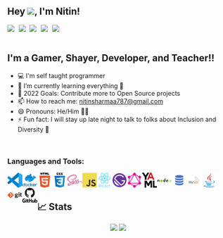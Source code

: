 ## Hey <img src="https://github.com/TheDudeThatCode/TheDudeThatCode/blob/master/Assets/Hi.gif" width="29">, I'm Nitin!
<a href="https://twitter.com/intent/user?screen_name=nitinn787">
  <img align="left" width="26px" src="https://logodownload.org/wp-content/uploads/2014/09/twitter-logo-6.png" />
</a>
<a href="https://linkedin.com/in/nitin787">
  <img align="left" width="24px" src="https://cdn-icons-png.flaticon.com/512/174/174857.png"  />
</a>
<a href="mailto:nitinsharmaa787@gmail.com">
  <img align="left" width="26px" src="https://cdn-icons-png.flaticon.com/512/281/281769.png" />
</a>
<a href="https://instagram.com/_nitin787/">
  <img align="left" width="26px" src="https://upload.wikimedia.org/wikipedia/commons/thumb/a/a5/Instagram_icon.png/1024px-Instagram_icon.png" />
</a>

<a href="https://www.youtube.com/c/MrBioNik">
  <img align="left" width="26px" src="https://i.pinimg.com/originals/46/02/cb/4602cbc18967da9c1eba7452905cd99b.png" />
</a>

<br/>
<br/>

## I'm a Gamer, Shayer, Developer, and Teacher!!

<!-- - 🔭 I’m currently working -->
<!-- - 👯I’m looking to collaborate with other developers . -->
- 💻 I'm self taught programmer
- 🌱 I’m currently learning everything 🤣
- 🥅 2022 Goals: Contribute more to Open Source projects
- 📫 How to reach me: [nitinsharmaa787@gmail.com](nitinsharmaa787@gmail.com)
- 😄 Pronouns: He/Him 💁‍♂️
- ⚡ Fun fact: I will stay up late night to talk to folks about Inclusion and Diversity :owl:

<br />

### Languages and Tools:

<img align="left" alt="Visual Studio Code" width="34px" src="https://raw.githubusercontent.com/github/explore/80688e429a7d4ef2fca1e82350fe8e3517d3494d/topics/visual-studio-code/visual-studio-code.png" />
<img align="left" alt="Docker" width="34px" src="https://raw.githubusercontent.com/github/explore/80688e429a7d4ef2fca1e82350fe8e3517d3494d/topics/docker/docker.png" />
<img align="left" alt="HTML5" width="34px" src="https://raw.githubusercontent.com/github/explore/80688e429a7d4ef2fca1e82350fe8e3517d3494d/topics/html/html.png" />
<img align="left" alt="CSS3" width="34px" src="https://raw.githubusercontent.com/devicons/devicon/master/icons/css3/css3-original-wordmark.svg" />
<img align="left" alt="Sass" width="34px" src="https://raw.githubusercontent.com/github/explore/80688e429a7d4ef2fca1e82350fe8e3517d3494d/topics/sass/sass.png" />
<img align="left" alt="JavaScript" width="34px" src="https://raw.githubusercontent.com/devicons/devicon/master/icons/javascript/javascript-original.svg" />
<img align="left" alt="React" width="34px" src="https://raw.githubusercontent.com/devicons/devicon/master/icons/react/react-original-wordmark.svg" />
<img align="left" alt="Gatsby" width="34px" src="https://raw.githubusercontent.com/github/explore/e94815998e4e0713912fed477a1f346ec04c3da2/topics/gatsby/gatsby.png" />
<img align="left" alt="GraphQL" width="34px" src="https://raw.githubusercontent.com/github/explore/80688e429a7d4ef2fca1e82350fe8e3517d3494d/topics/graphql/graphql.png" />
<img align="left" alt="YAML" width="34px" src="https://raw.githubusercontent.com/github/explore/80688e429a7d4ef2fca1e82350fe8e3517d3494d/topics/yaml/yaml.png" />
<img align="left" alt="Node.js" width="34px" src="https://raw.githubusercontent.com/devicons/devicon/master/icons/nodejs/nodejs-original-wordmark.svg" />
<img align="left" alt="SQL" width="34px" src="https://raw.githubusercontent.com/github/explore/80688e429a7d4ef2fca1e82350fe8e3517d3494d/topics/sql/sql.png" />
<img align="left" alt="MySQL" width="34px" src="https://raw.githubusercontent.com/github/explore/80688e429a7d4ef2fca1e82350fe8e3517d3494d/topics/mysql/mysql.png" />
<img align="left" alt="JAVA" width="34px" src="https://raw.githubusercontent.com/devicons/devicon/master/icons/java/java-original.svg" />
<img align="left" alt="Git" width="34px" src="https://raw.githubusercontent.com/devicons/devicon/master/icons/git/git-original-wordmark.svg" />
<img align="left" alt="GitHub" width="34px" src="https://raw.githubusercontent.com/devicons/devicon/master/icons/github/github-original-wordmark.svg" />


<!--END_SECTION:activity-->

</details>

<br />
<br />

## 📈 Stats
<p align="center">
	<img width="48%" src="https://github-readme-stats.vercel.app/api?username=nitin-787&show_icons=true&theme=highcontrast" />
  <img width="48%" src="https://github-readme-streak-stats.herokuapp.com?user=nitin-787&theme=highcontrast" />

</p>

[twitter]: https://twitter.com/nitinn787
[youtube]: https://www.youtube.com/c/MrBioNik
[instagram]: https://www.instagram.com/_nitin787/
[linkedin]: https://www.linkedin.com/in/nitin787/
